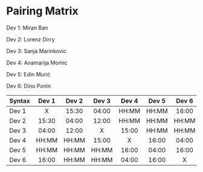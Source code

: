 # Pairing Matrix
Dev 1: Miran Ban

Dev 2: Lorenz Dirry

Dev 3: Sanja Marinkovic

Dev 4: Anamarija Momic

Dev 5: Edin Murić

Dev 6: Dino Ponin

| Syntax      | Dev 1   	  | Dev 2   	  | Dev 3   	  | Dev 4   	  | Dev 5   	  | Dev 6   	  |
| :---        |    :----:   |    :----:   |    :----:   |    :----:   |    :----:   |    :----:   |
| Dev 1       | X           | 15:30       | 04:00       | HH:MM       | HH:MM       | 16:00       |
| Dev 2       | 15:30       | 04:00       | 12:00       | HH:MM       | HH:MM       | HH:MM       |
| Dev 3       | 04:00       | 12:00       | X           | 15:00       | HH:MM       | HH:MM       |
| Dev 4       | HH:MM       | HH:MM       | 15:00       | X           | 16:00       | 04:00       |
| Dev 5       | HH:MM       | HH:MM       | HH:MM       | 16:00       | 04:00       | 16:00       |
| Dev 6       | 16:00       | HH:MM       | HH:MM       | 04:00       | 16:00       | X           |
